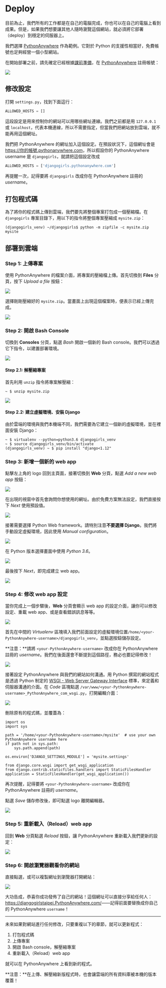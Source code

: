 # Deploy

目前為止，我們所有的工作都是在自己的電腦完成，你也可以在自己的電腦上看到成果。但是，如果我們想要讓其他人隨時瀏覽這個網站，就必須將它部署（deploy）到穩定的伺服器上。

我們選擇 [PythonAnywhere](https://www.PythonAnywhere.com/) 作為範例。它對於 Python 的支援性相當好，免費帳號也足夠經營一個小型網站。

在開始部署之前，請先確定已經根據[課前準備](https://djangogirlstaipei.herokuapp.com/tutorials/setting-up-pythonanywhere/)，在 [PythonAnywhere](https://www.PythonAnywhere.com/) 註冊帳號：

![](./../images/PythonAnywhere-signup.png)


## 修改設定

打開 `settings.py`，找到下面這行：

```python
ALLOWED_HOSTS = []
```

這段設定是用來控制你的網站可以用哪些網址連線。我們之前都是用 `127.0.0.1` 或 `localhost`，代表本機連線，所以不需要指定，但當我們把網站放到雲端，就不能再用這個網址。

我們把 PythonAnywhere 的網址加入這個設定。在預設狀況下，這個網址會是 <https://你的帳號.pythonanywhere.com>，所以假設你的 PythonAnywhere username 是 `djangogirls`，就請把這個設定改成

```python
ALLOWED_HOSTS = ['djangogirls.pythonanywhere.com']
```

再提醒一次，記得要將 `djangogirls` 改成你在 PythonAnywhere 註冊的 *username*。


## 打包程式碼

為了將你的程式碼上傳到雲端，我們要先將整個專案打包成一個壓縮檔。在 `djangogirls` 專案目錄下，用以下的指令將整個專案壓縮成 `mysite.zip`：

```
(djangogirls_venv) ~/djangogirls$ python -m zipfile -c mysite.zip mysite
```


## 部署到雲端

### Step 1: 上傳專案

使用 PythonAnywhere 的檔案介面，將專案的壓縮檔上傳。首先切換到 **Files** 分頁，按下 *Upload a file* 按鈕：

![](./../images/PythonAnywhere-upload.png)

選擇剛剛壓縮好的 `mysite.zip`。當畫面上出現這個檔案時，便表示已經上傳完成。

![](./../images/PythonAnywhere-upload-done.png)

### Step 2: 開啟 Bash Console

切換到 **Consoles** 分頁，點選 *Bash* 開啟一個新的 Bash console。我們可以透過它下指令，以建置部署環境。

![](./../images/PythonAnywhere-consoles.png)

#### Step 2.1: 解壓縮專案

首先利用 `unzip` 指令將專案解壓縮：

```
~ $ unzip mysite.zip
```

![](./../images/PythonAnywhere-bash.png)

#### Step 2.2: 建立虛擬環境、安裝 Django

由於雲端的環境與我們本機端不同，我們需要為它建立一個新的虛擬環境，並在裡面安裝 Django：

```
~ $ virtualenv --python=python3.6 djangogirls_venv
~ $ source djangogirls_venv/bin/activate
(djangogirls_venv) ~ $ pip install "django<1.12"
```


### Step 3: 新增一個新的 web app

點擊左上角的 logo 回到主頁面，接著切換到 **Web** 分頁，點選 *Add a new web app* 按鈕：

![](./../images/PythonAnywhere-web.png)

在出現的視窗中首先會詢問你想使用的網址。由於免費方案無法設定，我們直接按下 *Next* 使用預設值。

![](./../images/PythonAnywhere-new-web-1.png)

接著需要選擇 Python Web framework。請特別注意**不要選擇 Django**。我們將手動設定虛擬環境，因此使用 *Manual configuration*。

![](./../images/PythonAnywhere-new-web-2.png)

在 Python 版本選擇畫面中使用 *Python 3.6*。

![](./../images/PythonAnywhere-new-web-3.png)

最後按下 *Next*，即完成建立 web app。

![](./../images/PythonAnywhere-new-web-4.png)

### Step 4: 修改 web app 設定

當你完成上一個步驟後，**Web** 分頁會顯示 web app 的設定介面，讓你可以修改設定、重載 web app、或是查看錯誤訊息等等。

![](./../images/PythonAnywhere-web-config.png)

首先在中間的 *Virtualenv* 區塊填入我們前面設定的虛擬環境位置`/home/<your-PythonAnywhere-username>/djangogirls_venv`，並點選按鈕儲存設定。

**注意：**請將 `<your-PythonAnywhere-username>` 改成你在 PythonAnywhere 註冊的 *username*。我們在後面還會不斷提到這個路徑，務必也要記得修改！

![](./../images/PythonAnywhere-venv.png)

接著設定 PythonAnywhere 與我們的網站如何溝通。用 Python 撰寫的網站程式是透過 Python 制定的 [WSGI - Web Server Gateway Interface](http://webpython.codepoint.net/wsgi_tutorial) 標準，來定義和伺服器溝通的介面。在 *Code* 區塊點選 `/var/www/<your-PythonAnywhere-username>_PythonAnywhere_com_wsgi.py`，打開編輯介面：

![](./../images/PythonAnywhere-wsgi.png)

刪除原有的程式碼，並覆蓋為：

```
import os
import sys

path = '/home/<your-PythonAnywhere-username>/mysite'  # use your own PythonAnywhere username here
if path not in sys.path:
    sys.path.append(path)

os.environ['DJANGO_SETTINGS_MODULE'] = 'mysite.settings'

from django.core.wsgi import get_wsgi_application
from django.contrib.staticfiles.handlers import StaticFilesHandler
application = StaticFilesHandler(get_wsgi_application())
```

再次提醒，記得要將 `<your-PythonAnywhere-username>` 改成你在 PythonAnywhere 註冊的 *username*。

點選 *Save* 儲存修改後，即可點選 logo 離開編輯器。

![](./../images/PythonAnywhere-wsgi-save.png)

### Step 5: 重新載入（Reload）web app

回到 **Web** 分頁點選 *Reload* 按鈕，讓 PythonAnywhere 重新載入我們更新的設定：

![](./../images/PythonAnywhere-reload.png)

### Step 6: 開啟瀏覽器觀看你的網站

直接點選，或可以複製網址到瀏覽器打開網站：

![](./../images/PythonAnywhere-url.png)

大功告成，恭喜你成功發佈了自己的網站！這個網址可以直接分享給任何人：<https://djangogirlstaipei.PythonAnywhere.com/>——記得前面要替換成你自己的 PythonAnywhere `username`！

---

未來如果對網站進行任何修改，只要重複以下的章節，就可以更新程式：

1. 打包程式碼
2. 上傳專案
2. 開啟 Bash console，解壓縮專案
3. 重新載入（Reload）web app

就可以在 PythonAnywhere 上看到新的程式。

**注意：**在上傳、解壓縮新版程式時，也會讓雲端的所有資料庫被本機的版本覆蓋！
